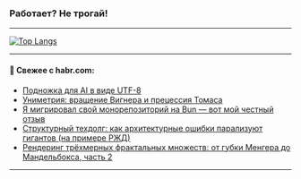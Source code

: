 ### Работает? Не трогай!

---
<!--
#### 🛠️ Technical stack:

![Java](https://img.shields.io/badge/Java-informational?logo=Oracle&style=flat&logoColor=white&color=FF4500)
![Kotlin](https://img.shields.io/badge/Kotlin-informational?logo=Kotlin&style=flat&logoColor=white&color=774D97)
![TS](https://img.shields.io/badge/TypeScript-informational?logo=typeScript&style=flat&logoColor=black&color=017acc)
![Python](https://img.shields.io/badge/Python-informational?logo=Python&style=flat&logoColor=black&color=ffdd54) <br>
![Spring](https://img.shields.io/badge/Spring-informational?logo=Spring&style=flat&logoColor=white&color=6DB33F) 
![SpringBoot](https://img.shields.io/badge/SpringBoot-informational?logo=SpringBoot&style=flat&logoColor=white&color=6DB33F)
![Nest](https://img.shields.io/badge/NestJS-informational?logo=NestJS&style=flat&logoColor=white&color=E0234E) 
![NodeJS](https://img.shields.io/badge/NodeJS-informational?logo=node.js&style=flat&logoColor=white&color=70A760)<br>
![PostgreSQL](https://img.shields.io/badge/PostgreSQL-informational?logo=PostgreSQL&style=flat&logoColor=white&color=DAA520)
![MongoDB](https://img.shields.io/badge/MongoDB-informational?logo=MongoDB&style=flat&logoColor=white&color=870000)
![Apache](https://img.shields.io/badge/Apache-informational?logo=apache&style=flat&logoColor=white&color=f74e28)

___ 
-->

<!--- #### 🛠️ : --->

[![Top Langs](https://github-readme-stats-82jvfl3w3-advtsettinggmailcoms-projects.vercel.app/api/top-langs/?username=zloylis&langs_count=10&hide_title=true&title_color=e6edf3&size_weight=0.5&count_weight=0.5&layout=compact&hide_progress=true&hide_border=true&theme=dracula&hide=css,makefile,cmake)](https://github.com/zloylis)

<!---


####  :octocat:&nbsp;&nbsp; Статистика:

![GitHub stats](https://github-readme-stats-u2qms2cxw-advtsettinggmailcoms-projects.vercel.app/api?username=zloylis&show_icons=true&hide_border=true&theme=dracula&title_color=e6edf3&include_all_commits=true&count_private=true&hide_rank=false&hide_title=true&rank_icon=github)
-->
---

#### 💬 Свежее с habr.com:

<!-- BLOG-POST-LIST:START -->
- [Подножка для AI в виде UTF-8](https://habr.com/ru/companies/pvs-studio/articles/956470/?utm_source=habrahabr&utm_medium=rss&utm_campaign=956470)
- [Униметрия: вращение Вигнера и прецессия Томаса](https://habr.com/ru/articles/956066/?utm_source=habrahabr&utm_medium=rss&utm_campaign=956066)
- [Я мигрировал свой монорепозиторий на Bun — вот мой честный отзыв](https://habr.com/ru/articles/956466/?utm_source=habrahabr&utm_medium=rss&utm_campaign=956466)
- [Структурный техдолг: как архитектурные ошибки парализуют гигантов &lpar;на примере РЖД&rpar;](https://habr.com/ru/articles/956458/?utm_source=habrahabr&utm_medium=rss&utm_campaign=956458)
- [Рендеринг трёхмерных фрактальных множеств: от губки Менгера до Мандельбокса, часть 2](https://habr.com/ru/companies/sberbank/articles/954726/?utm_source=habrahabr&utm_medium=rss&utm_campaign=954726)
<!-- BLOG-POST-LIST:END -->

---

